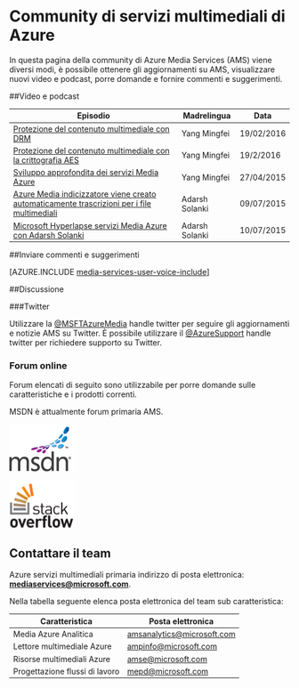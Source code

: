 <properties
    pageTitle="Panoramica della Community di servizi di Media Azure | Microsoft Azure"
    description="In questa pagina della community di Azure Media Services (AMS) viene diversi modi, è possibile ottenere gli aggiornamenti su AMS, vedere podcast e nuovi video, porre domande e fornire commenti e suggerimenti. "
    services="media-services"
    documentationCenter=""
    authors="juliako"
    manager="erikre"
    editor=""/>

<tags
    ms.service="media-services"
    ms.workload="media"
    ms.tgt_pltfrm="na"
    ms.devlang="dotnet"
    ms.topic="article"
    ms.date="09/26/2016"  
    ms.author="juliako"/>

# <a name="azure-media-services-community"></a>Community di servizi multimediali di Azure  

In questa pagina della community di Azure Media Services (AMS) viene diversi modi, è possibile ottenere gli aggiornamenti su AMS, visualizzare nuovi video e podcast, porre domande e fornire commenti e suggerimenti.   

##<a name="videos-and-podcasts"></a>Video e podcast

Episodio|Madrelingua|Data
---|---|---
[Protezione del contenuto multimediale con DRM](https://azure.microsoft.com/documentation/videos/azurefridayprotectingyourmediacontentdrm/)|Yang Mingfei|19/02/2016
[Protezione del contenuto multimediale con la crittografia AES](https://azure.microsoft.com/documentation/videos/azure-media-services-protecting-your-media-content-with-aes-encryption/)|Yang Mingfei|19/2/2016
[Sviluppo approfondita dei servizi Media Azure](https://azure.microsoft.com/documentation/videos/build-2015-azure-media-services-developer-deep-dive/)|Yang Mingfei|27/04/2015
[Azure Media indicizzatore viene creato automaticamente trascrizioni per i file multimediali](https://azure.microsoft.com/documentation/videos/azure-media-indexer-autoatically-creates-transcripts-for-your-media-with-adarsh-solanki/)|Adarsh Solanki|09/07/2015
[Microsoft Hyperlapse servizi Media Azure con Adarsh Solanki](https://azure.microsoft.com/documentation/videos/microsoft-hyperlapse-in-azure-media-services-with-adarsh-solanki/)|Adarsh Solanki|10/07/2015

##<a name="provide-feedback-and-make-suggestions"></a>Inviare commenti e suggerimenti

[AZURE.INCLUDE [media-services-user-voice-include](../../includes/media-services-user-voice-include.md)]

##<a name="discussion"></a>Discussione

###<a name="twitter"></a>Twitter

Utilizzare la [@MSFTAzureMedia](https://twitter.com/MSFTAzureMedia) handle twitter per seguire gli aggiornamenti e notizie AMS su Twitter. È possibile utilizzare il [@AzureSupport](https://twitter.com/azuresupport) handle twitter per richiedere supporto su Twitter.  
 
### <a name="online-forums"></a>Forum online

Forum elencati di seguito sono utilizzabile per porre domande sulle caratteristiche e i prodotti correnti.

MSDN è attualmente forum primaria AMS.

[![MSDN](./media/media-services-community/msdn.png)](https://social.msdn.microsoft.com/forums/azure/home?forum=MediaServices) 

[![StackOverflow](./media/media-services-community/stack-overflow.png)](http://stackoverflow.com/questions/tagged/azure-media-services) 

## <a name="contact-the-team"></a>Contattare il team

Azure servizi multimediali primaria indirizzo di posta elettronica: **mediaservices@microsoft.com**.

Nella tabella seguente elenca posta elettronica del team sub caratteristica:

Caratteristica|Posta elettronica
---|---
Media Azure Analitica|amsanalytics@microsoft.com
Lettore multimediale Azure|ampinfo@microsoft.com 
Risorse multimediali Azure|amse@microsoft.com
Progettazione flussi di lavoro|mepd@microsoft.com
